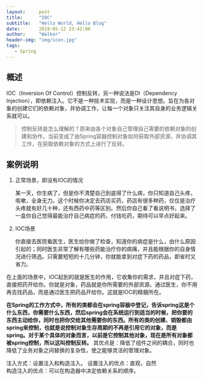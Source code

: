 ```yaml
---
layout:     post
title:      "IOC"
subtitle:   "Hello World, Hello Blog"
date:       2019-05-12 23:42:00
author:     "Walker"
header-img: "img/icon.jpg"
tags:
   - Spring
---
```


## 概述

IOC（Inversion Of Control）控制反转，另一种说法是DI（Dependency Injection），即依赖注入。它不是一种技术实现，而是一种设计思想。旨在为各对象的创建它们的依赖对象，并协调工作，让每一个对象只关注其自身的业务逻辑关系就可以。

> 控制反转是怎么理解的？原来由各个对象自己管理自己需要的依赖对象的创建和协作，当前变成了由Spring容器控制对象如何获取外部资源，并协调其工作，在获取依赖对象的方式上进行了反转。

## 案例说明

1. 正常场景，即没有IOC的情况

   某一天，你生病了，但是你不清楚自己到底得了什么病，你只知道自己头疼，咳嗽，全身无力。这个时候你决定去药店买药，药店有很多种药，仅仅是治疗头疼就有好几十种，还有西药中药等区别。然后你自己看了看说明书，选择了一盒你自己觉得最能治疗自己病症的药，付钱吃药，期待可以早点好起来。 

2. IOC场景

   你直接去医院看医生，医生给你做了检查，知道你的病症是什么，由什么原因引起的；同时医生非常了解有哪些药能治疗你的病痛，并且能根据你的自身情况进行筛选。只需要短短的十几分钟，你就能拿到对症下药的药品，即省时又省力。

在上面的场景中，IOC起到的就是医生的作用，它收集你的需求，并且对症下药，直接把药开给你。你就是对象，药品就是你所需要的外部资源。通过医生，你不用再去找药品，而是通过医生把药品开给你。这就是IOC的精髓所在。 

**在Spring的工作方式中，所有的类都会在spring容器中登记，告诉spring这是个什么东西，你需要什么东西，然后spring会在系统运行到适当的时候，把你要的东西主动给你，同时也把你交给其他需要你的东西。所有的类的创建、销毁都由 spring来控制，也就是说控制对象生存周期的不再是引用它的对象，而是spring。对于某个具体的对象而言，以前是它控制其他对象，现在是所有对象都被spring控制，所以这叫控制反转。** 其优点是：降低了组件之间的耦合，同时也降低了业务对象之间替换的复杂性，使之能够灵活的管理对象。 

注入方式：设置注入和构造注入。
设置注入的优点：直观，自然  
构造注入的优点：可以在构造器中决定依赖关系的顺序。